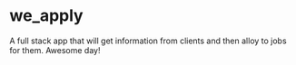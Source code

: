 # we_apply

A full stack app that will get information from clients and then alloy to jobs for them.
Awesome day!
